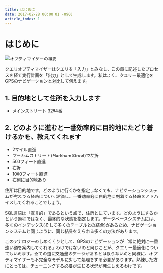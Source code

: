 ```yaml
---
title: はじめに
date: 2017-02-28 00:00:01 -0900
article_index: 1
---
```


# はじめに

![オプティマイザーの概要](http://www.unofficialmysqlguide.com/_images/optimizer-overview.png)

クエリオプティマイザーはクエリを「入力」とみなし、この章に記述したプロセスを経て実行計画を「出力」として生成します。私はよく、クエリー最適化をGPSのナビゲーションと対比して例えます。

## 1. 目的地として住所を入力します

* メインストリート 3294番

## 2. どのように進むと一番効率的に目的地にたどり着けるかを、教えてくれます

* 2マイル直進
* マーカムストリート(Markham Street)で左折
* 500フィート直進
* 右折
* 1000フィート直進
* 右側に目的地あり


住所は目的地です。どのように行くかを指定しなくても、ナビゲーションシステムが考えうる経路について評価し、一番効率的に目的地に到着する経路をアドバイスしてくれることでしょう。

SQL言語は「宣言的」であるという点で、住所とにています。どのようにするかという過程ではなく、最終的な状態を指定します。データベースシステムには、多くのインデックス(そして多くのテーブルとの結合)があるため、ナビゲーションシステムと同じように、同じ結果をえられる多くの方法があります。

このアナロジーのしめくくりとして、GPSのナビゲーションが「常に絶対に一番速い道を案内してくれる」わけではないのと同じことが、クエリー最適化についてもいえます。全ての道に交通量のデータがあるとは限らないのと同様に、オプティマイザーも不完全なモデルに対して処理をする必要があります。熟練した方にとっては、チューニングする必要が生じる状況が発生しえるわけです。

